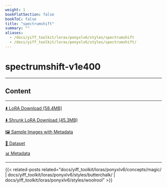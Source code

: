 ```yaml
---
weight: 1
bookFlatSection: false
bookToC: false
title: "spectrumshift"
summary: ""
aliases:
  - /docs/yiff_toolkit/loras/ponyxlv6/styles/spectrumshift
  - /docs/yiff_toolkit/loras/ponyxlv6/styles/spectrumshift/
---
```


<!--markdownlint-disable MD025 MD033 -->

# spectrumshift-v1e400

---

## Content

---

[⬇️ LoRA Download (58.4MB)](https://huggingface.co/k4d3/yiff_toolkit/resolve/main/ponyxl_loras/spectrumshift-v1e400.safetensors?download=true)

[⬇️ Shrunk LoRA Download (45.3MB)](https://huggingface.co/k4d3/yiff_toolkit/resolve/main/ponyxl_loras_shrunk_2/spectrumshift-v1e400_frockpt1_th-3.55.safetensors?download=true)

[🖼️ Sample Images with Metadata](https://huggingface.co/k4d3/yiff_toolkit/tree/main/static/{})

[📐 Dataset](https://huggingface.co/datasets/k4d3/furry/tree/main/by_spectrumshift)

[📊 Metadata](https://huggingface.co/k4d3/yiff_toolkit/raw/main/ponyxl_loras/spectrumshift-v1e400.json)

---

<!--
HUGO_SEARCH_EXCLUDE_START
-->
{{< related-posts related="docs/yiff_toolkit/loras/ponyxlv6/concepts/magic/ | docs/yiff_toolkit/loras/ponyxlv6/styles/butterchalk/ | docs/yiff_toolkit/loras/ponyxlv6/styles/woolrool" >}}
<!--
HUGO_SEARCH_EXCLUDE_END
-->
